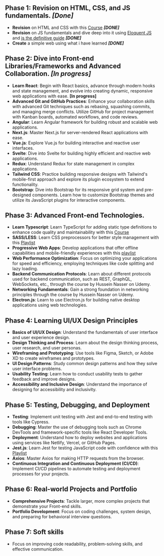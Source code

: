 ## Phase 1: Revision on HTML, CSS, and JS fundamentals. *[Done]*
- **Revision** on HTML and CSS with this [Course](https://www.youtube.com/watch?v=HGTJBPNC-Gw&t=5007s)  ***[DONE]***
- **Revision** on JS fundamentals and dive deep into it using [Eloquent JS](https://eloquentjavascript.net/) and [js the definitive guide](https://www.oreilly.com/library/view/javascript-the-definitive/9781491952016/) ***[DONE]***
- **Create** a simple web using what i have learned ***[DONE]***
## Phase 2: Dive into Front-end Libraries/Frameworks and Advanced Collaboration. *[In progress]*
- **Learn React**: Begin with React basics, advance through modern hooks and state management, and evolve into creating dynamic, responsive web applications with ease. **[In progress]**
- **Advanced Git and GitHub Practices**: Enhance your collaboration skills with advanced Git techniques such as rebasing, squashing commits, and managing merge conflicts. Utilize GitHub for project management with Kanban boards, automated workflows, and code reviews.
- **Angular**: Learn Angular framework for building robust and scalable web applications. 
- **Next.js**: Master Next.js for server-rendered React applications with ease.
- **Vue.js**: Explore Vue.js for building interactive and reactive user interfaces.
- **Svelte**: Dive into Svelte for building highly efficient and reactive web applications.
- **Redux**: Understand Redux for state management in complex applications.
- **Tailwind CSS**: Practice building responsive designs with Tailwind's mobile-first approach and explore its plugin ecosystem to extend functionality.
- **Bootstrap**: Dive into Bootstrap for its responsive grid system and pre-designed components. Learn how to customize Bootstrap themes and utilize its JavaScript plugins for interactive components.
## Phase 3: Advanced Front-end Technologies.
- **Learn Typescript**: Learn TypeScript for adding static type definitions to enhance code quality and maintainability with this [Course](https://www.youtube.com/watch?v=gieEQFIfgYc)
- **SASS/LESS**: Learn CSS preprocessors for better style management with this [Playlist](https://www.youtube.com/playlist?list=PLDoPjvoNmBAzlpyFHOaB3b-eubmF0TAV2)
- **Progressive Web Apps**: Develop applications that offer offline capabilities and mobile-friendly experiences with this [playlist](https://www.youtube.com/watch?v=BByUknfLTuA&list=PLlrxD0HtieHjqO1pNqScMngrV7oFro-TY)
- **Web Performance Optimization**: Focus on optimizing your applications for speed and efficiency, employing techniques like code splitting and lazy loading.
- **Backend Communication Protocols**: Learn about different protocols used for backend communication, such as REST, GraphQL, WebSockets, etc., through the course by Hussein Nasser on Udemy.
- **Networking Fundamentals**: Gain a strong foundation in networking principles through the course by Hussein Nasser on Udemy.
- **Electron.js**: Learn to use Electron.js for building native desktop applications using web technologies.
## Phase 4: Learning UI/UX Design Principles
- **Basics of UI/UX Design**: Understand the fundamentals of user interface and user experience design.
- **Design Thinking and Process**: Learn about the design thinking process, user research, and user personas.
- **Wireframing and Prototyping**: Use tools like Figma, Sketch, or Adobe XD to create wireframes and prototypes.
- **UI Design Patterns**: Study common design patterns and how they solve user interface problems.
- **Usability Testing**: Learn how to conduct usability tests to gather feedback and improve designs.
- **Accessibility and Inclusive Design**: Understand the importance of designing for accessibility and inclusivity.
## Phase 5: Testing, Debugging, and Deployment
- **Testing**: Implement unit testing with Jest and end-to-end testing with tools like Cypress.
- **Debugging**: Master the use of debugging tools such as Chrome DevTools and framework-specific tools like React Developer Tools.
- **Deployment**: Understand how to deploy websites and applications using services like Netlify, Vercel, or GitHub Pages.
- **Jest.js**: Learn Jest for testing JavaScript code with confidence with this [Playlist](https://www.youtube.com/playlist?list=PLDoPjvoNmBAwSrfBPERTnCmWAbcMAwG9O)
- **Axios**: Master Axios for making HTTP requests from the browser.
- **Continuous Integration and Continuous Deployment (CI/CD)**: Implement CI/CD pipelines to automate testing and deployment processes for your projects.

## Phase 6: Real-world Projects and Portfolio
- **Comprehensive Projects**: Tackle larger, more complex projects that demonstrate your Front-end skills.
- **Portfolio Development**: Focus on coding challenges, system design, and preparing for behavioral interview questions.

## Phase 7: Soft skills
- Focus on improving code readability, problem-solving skills, and effective communication.
